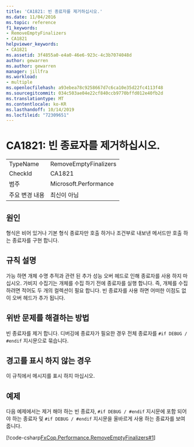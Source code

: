 ```yaml
---
title: 'CA1821: 빈 종료자를 제거하십시오.'
ms.date: 11/04/2016
ms.topic: reference
f1_keywords:
- RemoveEmptyFinalizers
- CA1821
helpviewer_keywords:
- CA1821
ms.assetid: 3f4855a0-e4a0-46e6-923c-4c3b7074048d
author: gewarren
ms.author: gewarren
manager: jillfra
ms.workload:
- multiple
ms.openlocfilehash: a93ebea78c9258667d7c6ca10e35d22fc4113f48
ms.sourcegitcommit: 034c503ae04e22cf840ccb9770bffd012e40fb2d
ms.translationtype: MT
ms.contentlocale: ko-KR
ms.lasthandoff: 10/14/2019
ms.locfileid: "72309651"
---
```

# <a name="ca1821-remove-empty-finalizers"></a>CA1821: 빈 종료자를 제거하십시오.

|||
|-|-|
|TypeName|RemoveEmptyFinalizers|
|CheckId|CA1821|
|범주|Microsoft.Performance|
|주요 변경 내용|최신이 아님|

## <a name="cause"></a>원인

형식은 비어 있거나 기본 형식 종료자만 호출 하거나 조건부로 내보낸 메서드만 호출 하는 종료자를 구현 합니다.

## <a name="rule-description"></a>규칙 설명

가능 하면 개체 수명 추적과 관련 된 추가 성능 오버 헤드로 인해 종료자를 사용 하지 마십시오. 가비지 수집기는 개체를 수집 하기 전에 종료자를 실행 합니다. 즉, 개체를 수집 하려면 적어도 두 개의 컬렉션이 필요 합니다. 빈 종료자를 사용 하면 어떠한 이점도 없이 오버 헤드가 추가 됩니다.

## <a name="how-to-fix-violations"></a>위반 문제를 해결하는 방법

빈 종료자를 제거 합니다. 디버깅에 종료자가 필요한 경우 전체 종료자를 `#if DEBUG / #endif` 지시문으로 묶습니다.

## <a name="when-to-suppress-warnings"></a>경고를 표시 하지 않는 경우

이 규칙에서 메시지를 표시 하지 마십시오.

## <a name="example"></a>예제

다음 예제에서는 제거 해야 하는 빈 종료자, `#if DEBUG / #endif` 지시문에 포함 되어야 하는 종료자 및 `#if DEBUG / #endif` 지시문을 올바르게 사용 하는 종료자를 보여 줍니다.

[!code-csharp[FxCop.Performance.RemoveEmptyFinalizers#1](../code-quality/codesnippet/CSharp/ca1821-remove-empty-finalizers_1.cs)]
